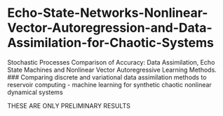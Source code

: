 # Echo-State-Networks-Nonlinear-Vector-Autoregression-and-Data-Assimilation-for-Chaotic-Systems
Stochastic Processes Comparison of Accuracy: Data Assimilation, Echo State Machines and Nonlinear Vector Autoregressive Learning Methods. ### Comparing discrete and variational data assimilation methods to reservoir computing - machine learning for synthetic chaotic nonlinear dynamical systems  

THESE ARE ONLY PRELIMINARY RESULTS 
